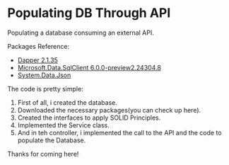 # Populating DB Through API

Populating a database consuming an external API.

Packages Reference:

* [Dapper 2.1.35](https://www.nuget.org/packages/Dapper)
* [Microsoft.Data.SqlClient 6.0.0-preview2.24304.8](https://www.nuget.org/packages/Microsoft.Data.SqlClient/6.0.0-preview2.24304.8)
* [System.Data.Json](https://www.nuget.org/packages/System.Text.Json/9.0.0-rc.2.24473.5)

The code is pretty simple:

1. First of all, i created the database.
2. Downloaded the necessary packages(you can check up here).
3. Created the interfaces to apply SOLID Principles.
4. Implemented the Service class.
5. And in teh controller, i implemented the call to the API and the code to populate the Database.

Thanks for coming here!

